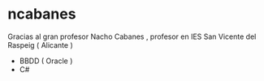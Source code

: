# ncabanes

Gracias al gran profesor Nacho Cabanes , profesor en IES San Vicente del Raspeig ( Alicante )

 - BBDD ( Oracle )
 - C#

